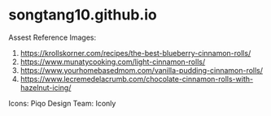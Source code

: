 # songtang10.github.io

Assest Reference
Images:
1. https://krollskorner.com/recipes/the-best-blueberry-cinnamon-rolls/
2. https://www.munatycooking.com/light-cinnamon-rolls/
3. https://www.yourhomebasedmom.com/vanilla-pudding-cinnamon-rolls/
4. https://www.lecremedelacrumb.com/chocolate-cinnamon-rolls-with-hazelnut-icing/

Icons:
    Piqo Design Team: Iconly
